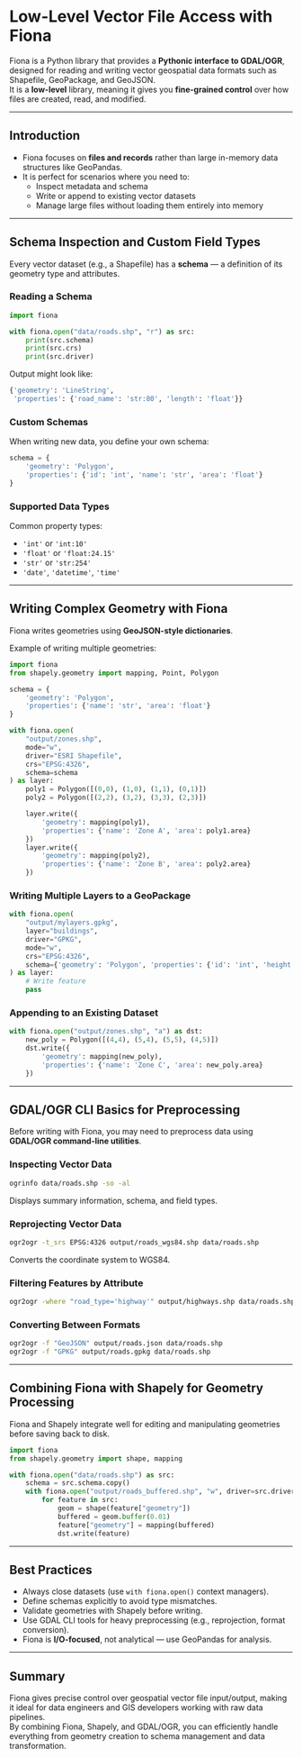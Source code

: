 # Low-Level Vector File Access with Fiona

Fiona is a Python library that provides a **Pythonic interface to GDAL/OGR**, designed for reading and writing vector geospatial data formats such as Shapefile, GeoPackage, and GeoJSON.  
It is a **low-level** library, meaning it gives you **fine-grained control** over how files are created, read, and modified.

---

## Introduction

- Fiona focuses on **files and records** rather than large in-memory data structures like GeoPandas.
- It is perfect for scenarios where you need to:
  - Inspect metadata and schema
  - Write or append to existing vector datasets
  - Manage large files without loading them entirely into memory

---

## Schema Inspection and Custom Field Types

Every vector dataset (e.g., a Shapefile) has a **schema** — a definition of its geometry type and attributes.

### Reading a Schema

```python
import fiona

with fiona.open("data/roads.shp", "r") as src:
    print(src.schema)
    print(src.crs)
    print(src.driver)
```
Output might look like:
```python
{'geometry': 'LineString',
 'properties': {'road_name': 'str:80', 'length': 'float'}}
```

### Custom Schemas

When writing new data, you define your own schema:

```python
schema = {
    'geometry': 'Polygon',
    'properties': {'id': 'int', 'name': 'str', 'area': 'float'}
}
```

### Supported Data Types

Common property types:
- `'int'` or `'int:10'`
- `'float'` or `'float:24.15'`
- `'str'` or `'str:254'`
- `'date'`, `'datetime'`, `'time'`

---

## Writing Complex Geometry with Fiona

Fiona writes geometries using **GeoJSON-style dictionaries**.

Example of writing multiple geometries:

```python
import fiona
from shapely.geometry import mapping, Point, Polygon

schema = {
    'geometry': 'Polygon',
    'properties': {'name': 'str', 'area': 'float'}
}

with fiona.open(
    "output/zones.shp",
    mode="w",
    driver="ESRI Shapefile",
    crs="EPSG:4326",
    schema=schema
) as layer:
    poly1 = Polygon([(0,0), (1,0), (1,1), (0,1)])
    poly2 = Polygon([(2,2), (3,2), (3,3), (2,3)])

    layer.write({
        'geometry': mapping(poly1),
        'properties': {'name': 'Zone A', 'area': poly1.area}
    })
    layer.write({
        'geometry': mapping(poly2),
        'properties': {'name': 'Zone B', 'area': poly2.area}
    })
```

### Writing Multiple Layers to a GeoPackage

```python
with fiona.open(
    "output/mylayers.gpkg",
    layer="buildings",
    driver="GPKG",
    mode="w",
    crs="EPSG:4326",
    schema={'geometry': 'Polygon', 'properties': {'id': 'int', 'height': 'float'}}
) as layer:
    # Write feature
    pass
```

### Appending to an Existing Dataset

```python
with fiona.open("output/zones.shp", "a") as dst:
    new_poly = Polygon([(4,4), (5,4), (5,5), (4,5)])
    dst.write({
        'geometry': mapping(new_poly),
        'properties': {'name': 'Zone C', 'area': new_poly.area}
    })
```

---

## GDAL/OGR CLI Basics for Preprocessing

Before writing with Fiona, you may need to preprocess data using **GDAL/OGR command-line utilities**.

### Inspecting Vector Data

```bash
ogrinfo data/roads.shp -so -al
```

Displays summary information, schema, and field types.

### Reprojecting Vector Data

```bash
ogr2ogr -t_srs EPSG:4326 output/roads_wgs84.shp data/roads.shp
```

Converts the coordinate system to WGS84.

### Filtering Features by Attribute

```bash
ogr2ogr -where "road_type='highway'" output/highways.shp data/roads.shp
```

### Converting Between Formats

```bash
ogr2ogr -f "GeoJSON" output/roads.json data/roads.shp
ogr2ogr -f "GPKG" output/roads.gpkg data/roads.shp
```

---

## Combining Fiona with Shapely for Geometry Processing

Fiona and Shapely integrate well for editing and manipulating geometries before saving back to disk.

```python
import fiona
from shapely.geometry import shape, mapping

with fiona.open("data/roads.shp") as src:
    schema = src.schema.copy()
    with fiona.open("output/roads_buffered.shp", "w", driver=src.driver, crs=src.crs, schema=schema) as dst:
        for feature in src:
            geom = shape(feature["geometry"])
            buffered = geom.buffer(0.01)
            feature["geometry"] = mapping(buffered)
            dst.write(feature)
```

---

## Best Practices

- Always close datasets (use `with fiona.open()` context managers).
- Define schemas explicitly to avoid type mismatches.
- Validate geometries with Shapely before writing.
- Use GDAL CLI tools for heavy preprocessing (e.g., reprojection, format conversion).
- Fiona is **I/O-focused**, not analytical — use GeoPandas for analysis.

---

## Summary

Fiona gives precise control over geospatial vector file input/output, making it ideal for data engineers and GIS developers working with raw data pipelines.  
By combining Fiona, Shapely, and GDAL/OGR, you can efficiently handle everything from geometry creation to schema management and data transformation.

